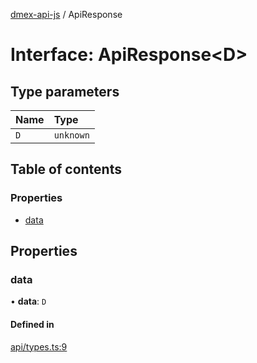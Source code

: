 [dmex-api-js](../README.md) / ApiResponse

# Interface: ApiResponse<D\>

## Type parameters

| Name | Type |
| :------ | :------ |
| `D` | `unknown` |

## Table of contents

### Properties

- [data](ApiResponse.md#data)

## Properties

### data

• **data**: `D`

#### Defined in

[api/types.ts:9](https://github.com/dmex-app/node-api-js/blob/873b0f8/src/api/types.ts#L9)
